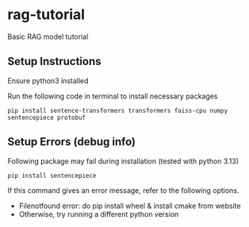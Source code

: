 # rag-tutorial
Basic RAG model tutorial

## Setup Instructions
Ensure python3 installed

Run the following code in terminal to install necessary packages

```
pip install sentence-transformers transformers faiss-cpu numpy sentencepiece protobuf
```

## Setup Errors (debug info)
Following package may fail during installation (tested with python 3.13)
```
pip install sentencepiece
```
If this command gives an error message, refer to the following options.
- Filenotfound error: do pip install wheel & install cmake from website
- Otherwise, try running a different python version